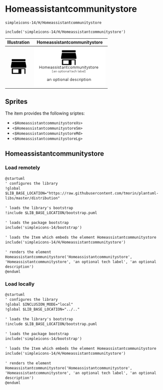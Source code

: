 # Homeassistantcommunitystore


```text
simpleicons-14/H/Homeassistantcommunitystore
```

```text
include('simpleicons-14/H/Homeassistantcommunitystore')
```



| Illustration | Homeassistantcommunitystore |
| :---: | :---: |
| ![illustration for Illustration](../../simpleicons-14/H/Homeassistantcommunitystore.png) | ![illustration for Homeassistantcommunitystore](../../simpleicons-14/H/Homeassistantcommunitystore.Local.png) |



## Sprites
The item provides the following sriptes:

- `<$HomeassistantcommunitystoreXs>`
- `<$HomeassistantcommunitystoreSm>`
- `<$HomeassistantcommunitystoreMd>`
- `<$HomeassistantcommunitystoreLg>`





## Homeassistantcommunitystore

### Load remotely
```plantuml
@startuml
' configures the library
!global $LIB_BASE_LOCATION="https://raw.githubusercontent.com/tmorin/plantuml-libs/master/distribution"

' loads the library's bootstrap
!include $LIB_BASE_LOCATION/bootstrap.puml

' loads the package bootstrap
include('simpleicons-14/bootstrap')

' loads the Item which embeds the element Homeassistantcommunitystore
include('simpleicons-14/H/Homeassistantcommunitystore')

' renders the element
Homeassistantcommunitystore('Homeassistantcommunitystore', 'Homeassistantcommunitystore', 'an optional tech label', 'an optional description')
@enduml
```

### Load locally
```plantuml
@startuml
' configures the library
!global $INCLUSION_MODE="local"
!global $LIB_BASE_LOCATION="../.."

' loads the library's bootstrap
!include $LIB_BASE_LOCATION/bootstrap.puml

' loads the package bootstrap
include('simpleicons-14/bootstrap')

' loads the Item which embeds the element Homeassistantcommunitystore
include('simpleicons-14/H/Homeassistantcommunitystore')

' renders the element
Homeassistantcommunitystore('Homeassistantcommunitystore', 'Homeassistantcommunitystore', 'an optional tech label', 'an optional description')
@enduml
```

